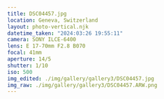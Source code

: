 ```yaml
---
title: DSC04457.jpg
location: Geneva, Switzerland
layout: photo-vertical.njk
datetime_taken: "2024:03:26 19:55:11"
camera: SONY ILCE-6400
lens: E 17-70mm F2.8 B070
focal: 41mm
aperture: 14/5
shutter: 1/10
iso: 500
img_edited: ./img/gallery/gallery3/DSC04457.jpg
img_raw: ./img/gallery/gallery3/DSC04457.ARW.png
---
```

